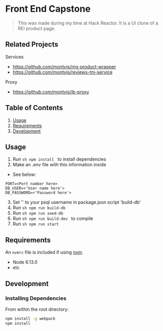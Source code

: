 # Front End Capstone


> This was made during my time at Hack Reactor. It is a UI clone of a REI product page.

## Related Projects

Services
  - https://github.com/montyjs/mg-product-wrapper
  - https://github.com/montyjs/reviews-tm-service

Proxy
  - https://github.com/montyjs/jb-proxy

## Table of Contents

1. [Usage](#Usage)
1. [Requirements](#requirements)
1. [Development](#development)

## Usage

1. Run ```sh npm install ``` to install dependencies
2. Make an .env file with this information inside
- See below:
```
PORT=<Port number here>
DB_USER=<'User name here'>
DB_PASSWORD=<'Password here'>
```
3. Set '<USERNAME>' to your psql username in package.json script 'build-db'
4. Run ```sh npm run build-db ```
5. Run ```sh npm run seed-db ```
6. Run ```sh npm run build-dev ``` to compile
7. Run ```sh npm run start ```

## Requirements

An `nvmrc` file is included if using [nvm](https://github.com/creationix/nvm).

- Node 6.13.0
- etc

## Development

### Installing Dependencies

From within the root directory:

```sh
npm install -g webpack
npm install
```

